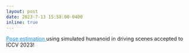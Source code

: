 ```yaml
---
layout: post
date: 2023-7-13 15:58:00-0400
inline: true
---
```


<a href="https://openaccess.thecvf.com/content/ICCV2023/papers/Wang_Learning_Human_Dynamics_in_Autonomous_Driving_Scenarios_ICCV_2023_paper.pdf" style="color: DodgerBlue">Pose estimation </a>  using simulated humanoid in driving scenes accepted to ICCV 2023!
